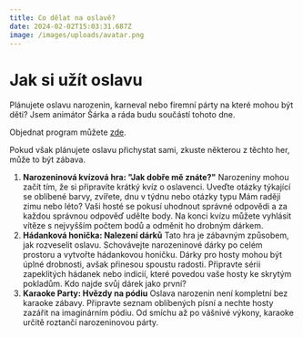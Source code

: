 ```yaml
---
title: Co dělat na oslavě?
date: 2024-02-02T15:03:31.687Z
image: /images/uploads/avatar.png
---
```

# Jak si užít oslavu

Plánujete oslavu narozenin, karneval nebo firemní párty na které mohou být děti? Jsem animátor Šárka a ráda budu součástí tohoto dne. 

Objednat program můžete [zde](/kontakt).

Pokud však plánujete oslavu přichystat sami, zkuste některou z těchto her, může to být zábava.

1. **Narozeninová kvízová hra: "Jak dobře mě znáte?"** Narozeniny mohou začít tím, že si připravíte krátký kvíz o oslavenci. Uveďte otázky týkající se oblíbené barvy, zvířete, dnu v týdnu nebo otázky typu Mám raději zimu nebo léto? Vaši hosté se pokusí uhodnout správné odpovědi a za každou správnou odpověď udělte body. Na konci kvízu můžete vyhlásit vítěze s nejvyšším počtem bodů a odměnit ho drobným dárkem.
2. **Hádanková honička: Nalezení dárků** Tato hra je zábavným způsobem, jak rozveselit oslavu. Schovávejte narozeninové dárky po celém prostoru a vytvořte hádankovou honičku. Dárky pro hosty mohou být úplné drobnosti, avšak přinesou spoustu radosti. Připravte sérii zapeklitých hádanek nebo indicií, které povedou vaše hosty ke skrytým pokladům. Kdo najde svůj dárek jako první?
3. **Karaoke Party: Hvězdy na pódiu** Oslava narozenin není kompletní bez karaoke zábavy. Připravte seznam oblíbených písní a nechte hosty zazářit na imaginárním pódiu. Od smíchu až po vášnivé výkony, karaoke určitě roztančí narozeninovou párty.
